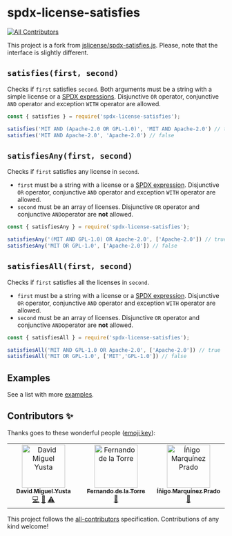 # spdx-license-satisfies
<!-- ALL-CONTRIBUTORS-BADGE:START - Do not remove or modify this section -->
[![All Contributors](https://img.shields.io/badge/all_contributors-3-orange.svg?style=flat-square)](#contributors-)
<!-- ALL-CONTRIBUTORS-BADGE:END -->

This project is a fork from [jslicense/spdx-satisfies.js](https://github.com/jslicense/spdx-satisfies.js). Please, note that the interface is slightly different.

## `satisfies(first, second)`

Checks if `first` satisfies `second`. Both arguments must be a string with a simple license or a [SPDX expressions](https://spdx.github.io/spdx-spec/v2.3/SPDX-license-expressions/). Disjunctive `OR` operator, conjunctive `AND` operator and exception `WITH` operator are allowed.

```js
const { satisfies } = require('spdx-license-satisfies');

satisfies('MIT AND (Apache-2.0 OR GPL-1.0)', 'MIT AND Apache-2.0') // true
satisfies('MIT AND Apache-2.0', 'Apache-2.0') // false
```

## `satisfiesAny(first, second)`

Checks if `first` satisfies any license in `second`.

- `first` must be a string with a license or a [SPDX expression](https://spdx.github.io/spdx-spec/v2.3/SPDX-license-expressions/). Disjunctive `OR` operator, conjunctive `AND` operator and exception `WITH` operator are allowed.
- `second` must be an array of licenses. Disjunctive `OR` operator and conjunctive `AND`operator are **not** allowed.

```js
const { satisfiesAny } = require('spdx-license-satisfies');

satisfiesAny('(MIT AND GPL-1.0) OR Apache-2.0', ['Apache-2.0']) // true
satisfiesAny('MIT OR GPL-1.0', ['Apache-2.0']) // false
```

## `satisfiesAll(first, second)`

Checks if `first` satisfies all the licenses in `second`.

- `first` must be a string with a license or a [SPDX expression](https://spdx.github.io/spdx-spec/v2.3/SPDX-license-expressions/). Disjunctive `OR` operator, conjunctive `AND` operator and exception `WITH` operator are allowed.
- `second` must be an array of licenses. Disjunctive `OR` operator and conjunctive `AND`operator are **not** allowed.

```js
const { satisfiesAll } = require('spdx-license-satisfies');

satisfiesAll('MIT AND GPL-1.0 OR Apache-2.0', ['Apache-2.0']) // true
satisfiesAll('MIT OR GPL-1.0', ['MIT','GPL-1.0']) // false
```

## Examples

See a list with more [examples](./test/cases.js).

## Contributors ✨

Thanks goes to these wonderful people ([emoji key](https://allcontributors.org/docs/en/emoji-key)):

<!-- ALL-CONTRIBUTORS-LIST:START - Do not remove or modify this section -->
<!-- prettier-ignore-start -->
<!-- markdownlint-disable -->
<table>
  <tbody>
    <tr>
      <td align="center" valign="top" width="14.28%"><a href="https://github.com/neodmy"><img src="https://avatars.githubusercontent.com/u/36865163?v=4?s=100" width="100px;" alt="David Miguel Yusta"/><br /><sub><b>David Miguel Yusta</b></sub></a><br /><a href="https://github.com/onebeyond/spdx-license-satisfies/commits?author=neodmy" title="Code">💻</a> <a href="https://github.com/onebeyond/spdx-license-satisfies/commits?author=neodmy" title="Documentation">📖</a> <a href="https://github.com/onebeyond/spdx-license-satisfies/commits?author=neodmy" title="Tests">⚠️</a></td>
      <td align="center" valign="top" width="14.28%"><a href="https://www.one-beyond.com/"><img src="https://avatars.githubusercontent.com/u/50929081?v=4?s=100" width="100px;" alt="Fernando de la Torre"/><br /><sub><b>Fernando de la Torre</b></sub></a><br /><a href="https://github.com/onebeyond/spdx-license-satisfies/pulls?q=is%3Apr+reviewed-by%3Ananotower" title="Reviewed Pull Requests">👀</a></td>
      <td align="center" valign="top" width="14.28%"><a href="https://github.com/inigomarquinez"><img src="https://avatars.githubusercontent.com/u/25435858?v=4?s=100" width="100px;" alt="Íñigo Marquínez Prado"/><br /><sub><b>Íñigo Marquínez Prado</b></sub></a><br /><a href="https://github.com/onebeyond/spdx-license-satisfies/pulls?q=is%3Apr+reviewed-by%3Ainigomarquinez" title="Reviewed Pull Requests">👀</a></td>
    </tr>
  </tbody>
</table>

<!-- markdownlint-restore -->
<!-- prettier-ignore-end -->

<!-- ALL-CONTRIBUTORS-LIST:END -->

This project follows the [all-contributors](https://github.com/all-contributors/all-contributors) specification. Contributions of any kind welcome!